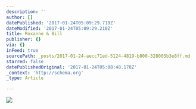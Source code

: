 ```yaml
---
description: ''
author: []
datePublished: '2017-01-24T05:09:29.719Z'
dateModified: '2017-01-24T05:09:29.210Z'
title: Roxanne & Bill
publisher: {}
via: {}
inFeed: true
sourcePath: _posts/2017-01-24-aecc71ed-5124-4819-b800-328005b3e8ff.md
starred: false
datePublishedOriginal: '2017-01-24T05:08:48.178Z'
_context: 'http://schema.org'
_type: Article

---
```

![](https://the-grid-user-content.s3-us-west-2.amazonaws.com/3ccb168e-ea85-4292-af2a-12f05aa02061.jpg)